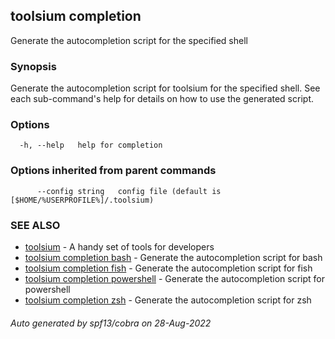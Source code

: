 ## toolsium completion

Generate the autocompletion script for the specified shell

### Synopsis

Generate the autocompletion script for toolsium for the specified shell.
See each sub-command's help for details on how to use the generated script.


### Options

```
  -h, --help   help for completion
```

### Options inherited from parent commands

```
      --config string   config file (default is [$HOME/%USERPROFILE%]/.toolsium)
```

### SEE ALSO

* [toolsium](toolsium.md)	 - A handy set of tools for developers
* [toolsium completion bash](toolsium_completion_bash.md)	 - Generate the autocompletion script for bash
* [toolsium completion fish](toolsium_completion_fish.md)	 - Generate the autocompletion script for fish
* [toolsium completion powershell](toolsium_completion_powershell.md)	 - Generate the autocompletion script for powershell
* [toolsium completion zsh](toolsium_completion_zsh.md)	 - Generate the autocompletion script for zsh

###### Auto generated by spf13/cobra on 28-Aug-2022
